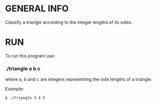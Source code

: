 # GENERAL INFO
Classify a triangle according to the integer lengths of its sides.
# RUN
To run this program use:
### ./triangle a b c
where a, b and c are integers representing the side lengths of a triangle.

Example:
```sh
$ ./triangle 3 4 5
```
